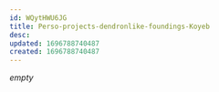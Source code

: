 ```yaml
---
id: WQytHWU6JG
title: Perso-projects-dendronlike-foundings-Koyeb
desc: 
updated: 1696788740487
created: 1696788740487
---
```


*empty*

